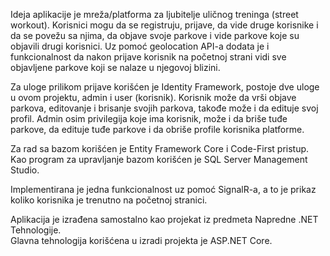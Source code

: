 Ideja aplikacije je mreža/platforma za ljubitelje uličnog treninga (street workout).
Korisnici mogu da se registruju, prijave, da vide druge korisnike i da se povežu sa njima, da objave svoje parkove i vide parkove koje su objavili drugi korisnici.
Uz pomoć geolocation API-a dodata je i funkcionalnost da nakon prijave korisnik na početnoj strani vidi sve objavljene parkove koji se nalaze u njegovoj blizini.

Za uloge prilikom prijave korišćen je Identity Framework, postoje dve uloge u ovom projektu, admin i user (korisnik).
Korisnik može da vrši objave parkova, editovanje i brisanje svojih parkova, takođe može i da edituje svoj profil.
Admin osim privilegija koje ima korisnik, može i da briše tuđe parkove, da edituje tuđe parkove i da obriše profile korisnika platforme.

Za rad sa bazom korišćen je Entity Framework Core i Code-First pristup. Kao program za upravljanje bazom korišćen je SQL Server Management Studio.

Implementirana je jedna funkcionalnost uz pomoć SignalR-a, a  to je prikaz koliko korisnika je trenutno na početnoj stranici.

Aplikacija je izrađena samostalno kao projekat iz predmeta Napredne .NET Tehnologije.  
Glavna tehnologija korišćena u izradi projekta je ASP.NET Core.
